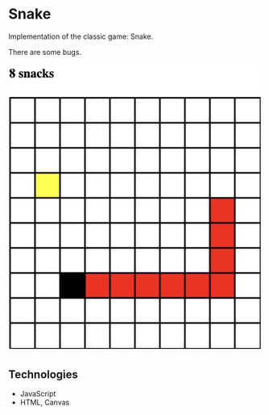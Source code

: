 # Snake

Implementation of the classic game: Snake.

There are some bugs.

![Screenshot](/screenshot.png)

## Technologies

* JavaScript
* HTML, Canvas
